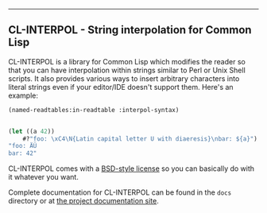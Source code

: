 --------------------------------------------------
CL-INTERPOL - String interpolation for Common Lisp
--------------------------------------------------

CL-INTERPOL is a library for Common Lisp which modifies the reader so
that you can have interpolation within strings similar to Perl or Unix Shell
scripts. It also provides various ways to insert arbitrary characters
into literal strings even if your editor/IDE doesn't support them.
Here's an example:

~~~lisp
(named-readtables:in-readtable :interpol-syntax)


(let ((a 42))
    #?"foo: \xC4\N{Latin capital letter U with diaeresis}\nbar: ${a}")
"foo: ÄÜ
bar: 42"
~~~

CL-INTERPOL comes with a [BSD-style
license](http://www.opensource.org/licenses/bsd-license.php) so you
can basically do with it whatever you want.

Complete documentation for CL-INTERPOL can be found in the `docs`
directory or at [the project documentation
site](http://edicl.github.io/cl-interpol/).
